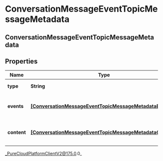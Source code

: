 # ConversationMessageEventTopicMessageMetadata

## ConversationMessageEventTopicMessageMetadata

## Properties

|Name | Type | Description | Notes|
|------------ | ------------- | ------------- | -------------|
| **type** | **String** | Message type. | [optional] |
| **events** | [**[ConversationMessageEventTopicMessageMetadataEvent]**]([ConversationMessageEventTopicMessageMetadataEvent]) | List of message events, if any | [optional] |
| **content** | [**[ConversationMessageEventTopicMessageMetadataContent]**]([ConversationMessageEventTopicMessageMetadataContent]) | List of message content, if any | [optional] |



_PureCloudPlatformClientV2@175.0.0_
